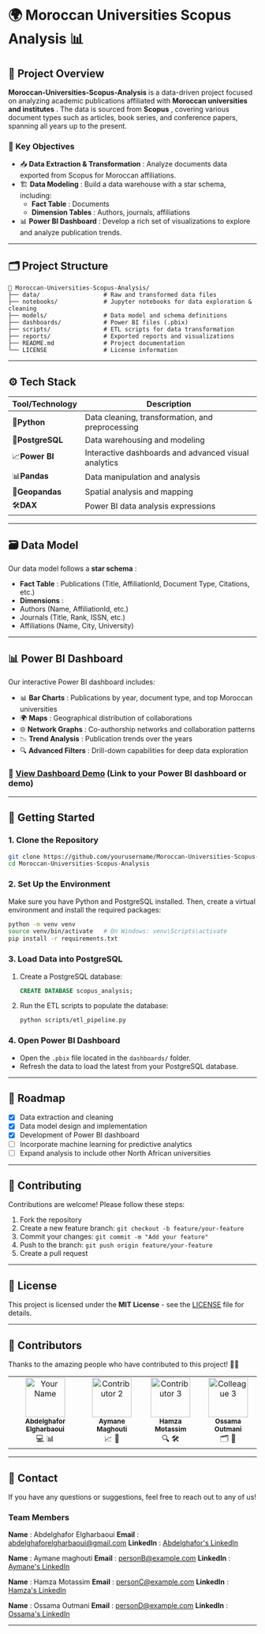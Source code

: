 # 🌍 Moroccan Universities Scopus Analysis 📊

## 📜 Project Overview

**Moroccan-Universities-Scopus-Analysis** is a data-driven project focused on analyzing academic publications affiliated with  **Moroccan universities and institutes** . The data is sourced from  **Scopus** , covering various document types such as articles, book series, and conference papers, spanning all years up to the present.

### 🎯 Key Objectives

* 📥  **Data Extraction & Transformation** : Analyze documents data exported from Scopus for Moroccan affiliations.
* 🏗️  **Data Modeling** : Build a data warehouse with a star schema, including:
  * **Fact Table** : Documents
  * **Dimension Tables** : Authors, journals, affiliations
* 📊  **Power BI Dashboard** : Develop a rich set of visualizations to explore and analyze publication trends.

---

## 🗂️ Project Structure

```
📁 Moroccan-Universities-Scopus-Analysis/
├── data/                  # Raw and transformed data files
├── notebooks/             # Jupyter notebooks for data exploration & cleaning
├── models/                # Data model and schema definitions
├── dashboards/            # Power BI files (.pbix)
├── scripts/               # ETL scripts for data transformation
├── reports/               # Exported reports and visualizations
├── README.md              # Project documentation
└── LICENSE                # License information
```

---

## ⚙️ Tech Stack

| Tool/Technology        | Description                                          |
| ---------------------- | ---------------------------------------------------- |
| 🐍**Python**     | Data cleaning, transformation, and preprocessing     |
| 🐘**PostgreSQL** | Data warehousing and modeling                        |
| 📈**Power BI**   | Interactive dashboards and advanced visual analytics |
| 📊**Pandas**     | Data manipulation and analysis                       |
| 📍**Geopandas**  | Spatial analysis and mapping                         |
| 🛠️**DAX**      | Power BI data analysis expressions                   |

---

## 🗃️ Data Model

Our data model follows a  **star schema** :

* **Fact Table** : Publications (Title, AffiliationId, Document Type, Citations, etc.)
* **Dimensions** :
* Authors (Name, AffiliationId, etc.)
* Journals (Title, Rank, ISSN, etc.)
* Affiliations (Name, City, University)

---

## 📊 Power BI Dashboard

Our interactive Power BI dashboard includes:

* 📊  **Bar Charts** : Publications by year, document type, and top Moroccan universities
* 🌍  **Maps** : Geographical distribution of collaborations
* 🌐  **Network Graphs** : Co-authorship networks and collaboration patterns
* 📉  **Trend Analysis** : Publication trends over the years
* 🔍  **Advanced Filters** : Drill-down capabilities for deep data exploration

### 🔗 [View Dashboard Demo](#) (Link to your Power BI dashboard or demo)

---

## 🚀 Getting Started

### 1. Clone the Repository

```bash
git clone https://github.com/yourusername/Moroccan-Universities-Scopus-Analysis.git
cd Moroccan-Universities-Scopus-Analysis
```

### 2. Set Up the Environment

Make sure you have Python and PostgreSQL installed. Then, create a virtual environment and install the required packages:

```bash
python -m venv venv
source venv/bin/activate   # On Windows: venv\Scripts\activate
pip install -r requirements.txt
```

### 3. Load Data into PostgreSQL

1. Create a PostgreSQL database:
   ```sql
   CREATE DATABASE scopus_analysis;
   ```
2. Run the ETL scripts to populate the database:
   ```bash
   python scripts/etl_pipeline.py
   ```

### 4. Open Power BI Dashboard

* Open the `.pbix` file located in the `dashboards/` folder.
* Refresh the data to load the latest from your PostgreSQL database.

---

## 📅 Roadmap

* [X] Data extraction and cleaning
* [X] Data model design and implementation
* [X] Development of Power BI dashboard
* [ ] Incorporate machine learning for predictive analytics
* [ ] Expand analysis to include other North African universities

---

## 🤝 Contributing

Contributions are welcome! Please follow these steps:

1. Fork the repository
2. Create a new feature branch: `git checkout -b feature/your-feature`
3. Commit your changes: `git commit -m "Add your feature"`
4. Push to the branch: `git push origin feature/your-feature`
5. Create a pull request

---

## 📄 License

This project is licensed under the **MIT License** - see the [LICENSE]() file for details.

---

## 👥 Contributors

Thanks to the amazing people who have contributed to this project! 💪🚀

<table>
  <tr>
    <td align="center">
      <a href="https://github.com/Abdelghafor-az">
        <img src="https://avatars.githubusercontent.com/Abdelghafor-az" width="80px;" alt="Your Name"/>
        <br/>
        <sub><b>Abdelghafor Elgharbaoui</b></sub>
      </a>
      <br/>
      💻 📊
    </td>
    <td align="center">
      <a href="https://github.com/aymane-maghouti">
        <img src="https://avatars.githubusercontent.com/aymane-maghouti" width="80px;" alt="Contributor 2"/>
        <br/>
        <sub><b>Aymane Maghouti</b></sub>
      </a>
      <br/>
      📈 📖
    </td>
    <td align="center">
      <a href="https://github.com/hamzaae">
        <img src="https://avatars.githubusercontent.com/hamzaae" width="80px;" alt="Contributor 3"/>
        <br/>
        <sub><b>Hamza Motassim</b></sub>
      </a>
      <br/>
      🔍 🛠️
    </td>
    <td align="center">
      <a href="https://github.com/nexossama">
        <img src="https://avatars.githubusercontent.com/nexossama" width="80px;" alt="Colleague 3"/> <br/>
        <sub><b>Ossama Outmani</b></sub>
      </a>
      <br/>
      🗂️ 🔬 </td>
  </tr>
</table>

---

## 📧 Contact

If you have any questions or suggestions, feel free to reach out to any of us!

### Team Members

 **Name** : Abdelghafor Elgharbaoui
 **Email** : [abdelghaforelgharbaoui@gmail.com]()
 **LinkedIn** : [Abdelghafor&#39;s LinkedIn](https://linkedin.com/in/personAprofile)

 **Name** : Aymane maghouti
 **Email** : [personB@example.com]()
 **LinkedIn** : [Aymane&#39;s LinkedIn](https://linkedin.com/in/personBprofile)

 **Name** : Hamza Motassim
 **Email** : [personC@example.com]()
 **LinkedIn** : [Hamza&#39;s LinkedIn](https://linkedin.com/in/personCprofile)

 **Name** : Ossama Outmani
 **Email** : [personD@example.com]()
 **LinkedIn** : [Ossama&#39;s LinkedIn](https://linkedin.com/in/personDprofile)

---
